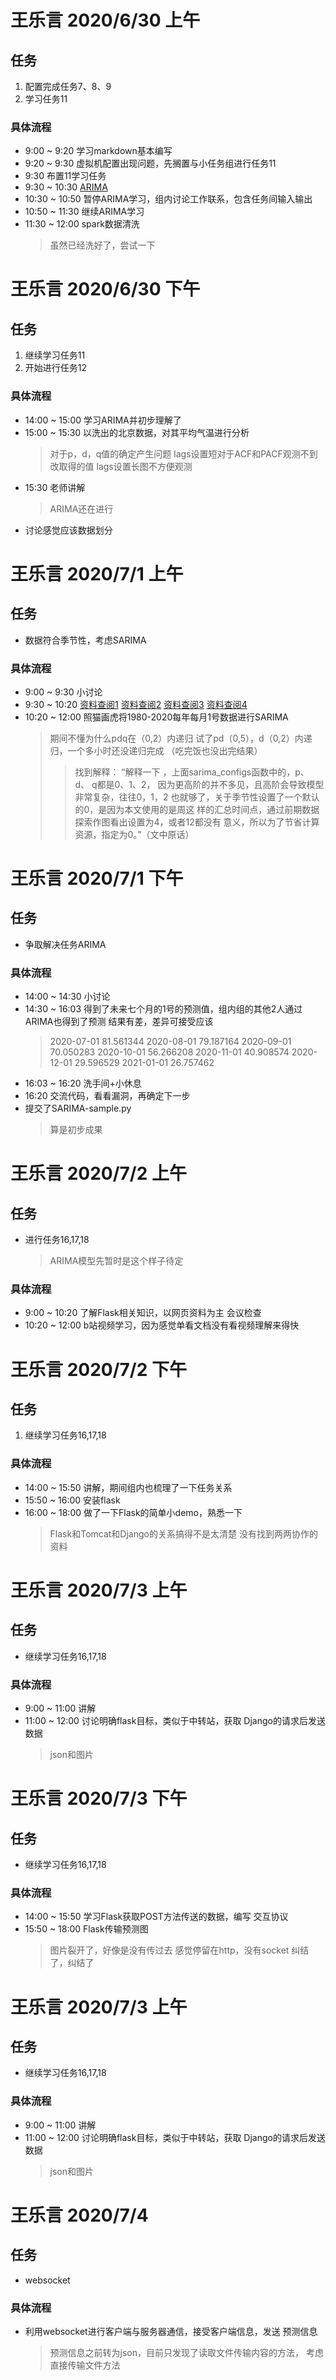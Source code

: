 # 王乐言 2020/6/30 上午
## 任务
1. 配置完成任务7、8、9
2. 学习任务11
### 具体流程
* 9:00 ~ 9:20 学习markdown基本编写
* 9:20 ~ 9:30 虚拟机配置出现问题，先搁置与小任务组进行任务11
* 9:30 布置11学习任务 
* 9:30 ~ 10:30 [ARIMA](https://www.bilibili.com/video/BV1F441187xt/)
* 10:30 ~ 10:50 暂停ARIMA学习，组内讨论工作联系，包含任务间输入输出
* 10:50 ~ 11:30 继续ARIMA学习
* 11:30 ~ 12:00 spark数据清洗
   >虽然已经洗好了，尝试一下

# 王乐言 2020/6/30 下午
## 任务
1. 继续学习任务11
2. 开始进行任务12
### 具体流程
* 14:00 ~ 15:00 学习ARIMA并初步理解了
* 15:00 ~ 15:30 以洗出的北京数据，对其平均气温进行分析
   >对于p，d，q值的确定产生问题
      lags设置短对于ACF和PACF观测不到改取得的值
      lags设置长图不方便观测
* 15:30 老师讲解
   >ARIMA还在进行 
* 讨论感觉应该数据划分

# 王乐言 2020/7/1 上午
## 任务
* 数据符合季节性，考虑SARIMA
### 具体流程
* 9:00 ~ 9:30 小讨论
* 9:30 ~ 10:20 [资料查阅1](https://www.cnblogs.com/tecdat/p/12762526.html)
                        [资料查阅2](https://blog.csdn.net/fitzgerald0/article/details/100823231)
                        [资料查阅3](https://zhuanlan.zhihu.com/p/133384914)
                        [资料查阅4](https://blog.csdn.net/sundongsdu/article/details/88226526)
* 10:20 ~ 12:00 照猫画虎将1980-2020每年每月1号数据进行SARIMA
   >期间不懂为什么pdq在（0,2）内递归
     试了pd（0,5），d（0,2）内递归，一个多小时还没递归完成 （吃完饭也没出完结果）
   >>找到解释：
        “解释一下 ，上面sarima_configs函数中的，p、 d、 q都是0、1、2，
        因为更高阶的并不多见，且高阶会导致模型非常复杂，往往0，1，2
        也就够了，关于季节性设置了一个默认的0，是因为本文使用的是周这
        样的汇总时间点，通过前期数据探索作图看出设置为4，或者12都没有
        意义，所以为了节省计算资源，指定为0。”（文中原话）       

# 王乐言 2020/7/1 下午
## 任务
* 争取解决任务ARIMA
### 具体流程
* 14:00 ~ 14:30 小讨论
* 14:30 ~ 16:03 得到了未来七个月的1号的预测值，组内组的其他2人通过ARIMA也得到了预测
                          结果有差，差异可接受应该
   >2020-07-01    81.561344
      2020-08-01    79.187164
      2020-09-01    70.050283
      2020-10-01    56.266208
      2020-11-01    40.908574
      2020-12-01    29.596529
      2021-01-01    26.757462
* 16:03 ~ 16:20 洗手间+小休息
* 16:20 交流代码，看看漏洞，再确定下一步
* 提交了SARIMA-sample.py
   >算是初步成果

# 王乐言 2020/7/2 上午
## 任务
* 进行任务16,17,18
  >ARIMA模型先暂时是这个样子待定
### 具体流程
* 9:00 ~ 10:20 了解Flask相关知识，以网页资料为主
                        会议检查
* 10:20 ~ 12:00 b站视频学习，因为感觉单看文档没有看视频理解来得快

# 王乐言 2020/7/2 下午
## 任务
1. 继续学习任务16,17,18
### 具体流程
* 14:00 ~ 15:50 讲解，期间组内也梳理了一下任务关系
* 15:50 ~ 16:00 安装flask
* 16:00 ~ 18:00 做了一下Flask的简单小demo，熟悉一下
   >Flask和Tomcat和Django的关系搞得不是太清楚
      没有找到两两协作的资料

# 王乐言 2020/7/3 上午
## 任务
* 继续学习任务16,17,18
### 具体流程
* 9:00 ~ 11:00 讲解
* 11:00 ~ 12:00 讨论明确flask目标，类似于中转站，获取
                          Django的请求后发送数据
   >json和图片

# 王乐言 2020/7/3 下午
## 任务
* 继续学习任务16,17,18
### 具体流程
* 14:00 ~ 15:50 学习Flask获取POST方法传送的数据，编写
                          交互协议
* 15:50 ~ 18:00 Flask传输预测图
   >图片裂开了，好像是没有传过去
     感觉停留在http，没有socket
   >纠结了，纠结了

# 王乐言 2020/7/3 上午
## 任务
* 继续学习任务16,17,18
### 具体流程
* 9:00 ~ 11:00 讲解
* 11:00 ~ 12:00 讨论明确flask目标，类似于中转站，获取
                          Django的请求后发送数据
   >json和图片

# 王乐言 2020/7/4
## 任务
* websocket
### 具体流程
* 利用websocket进行客户端与服务器通信，接受客户端信息，发送
   预测信息
   >预测信息之前转为json，目前只发现了读取文件传输内容的方法，
      考虑直接传输文件方法